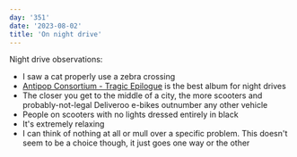 ```yaml
---
day: '351'
date: '2023-08-02'
title: 'On night drive'
---
```


Night drive observations:

- I saw a cat properly use a zebra crossing
- [Antipop Consortium - Tragic Epilogue](https://www.youtube.com/playlist?list=PL_cAECHybdz35TilKZpIGpBiZgVrpTzzY) is the best album for night drives
- The closer you get to the middle of a city, the more scooters and probably-not-legal Deliveroo e-bikes outnumber any other vehicle
- People on scooters with no lights dressed entirely in black
- It's extremely relaxing
- I can think of nothing at all or mull over a specific problem. This doesn't seem to be a choice though, it just goes one way or the other
